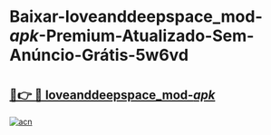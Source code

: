 # Baixar-loveanddeepspace_mod-_apk_-Premium-Atualizado-Sem-Anúncio-Grátis-5w6vd

# <h2><a href="https://85lc7u.esa.edu.pl?src=loveanddeepspace_mod-_apk_&ref=5w6vd">🔗👉 🔴 loveanddeepspace_mod-_apk_</a></h2>

[![acn](https://github.com/user-attachments/assets/0f9c940e-d8b0-45ae-aac7-cd30a18b3e1c)](https://85lc7u.esa.edu.pl?src=loveanddeepspace_mod-_apk_&ref=5w6vd)

